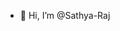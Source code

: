 - 👋 Hi, I’m @Sathya-Raj


<!---
Sathya-Raj/Sathya-Raj is a ✨ special ✨ repository because its `README.md` (this file) appears on your GitHub profile.
You can click the Preview link to take a look at your changes.
--->
